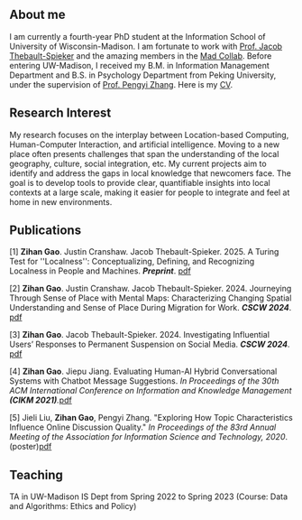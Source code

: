 ## About me

I am currently a fourth-year PhD student at the Information School of University of Wisconsin-Madison. I am fortunate to work with [Prof. Jacob Thebault-Spieker](https://jacob.thebault-spieker.com) and the amazing members in the [Mad Collab](https://collab.ischool.wisc.edu). Before entering UW-Madison, I received my B.M. in Information Management Department and B.S. in Psychology Department from Peking University, under the supervision of [Prof. Pengyi Zhang](https://scholar.google.com/citations?user=fL6FUdkAAAAJ&hl=en). Here is my [CV](https://zihanngao.github.io/zihangao_CV.pdf).

## Research Interest
My research focuses on the interplay between Location-based Computing, Human-Computer Interaction, and artificial intelligence. Moving to a new place often presents challenges that span the understanding of the local geography, culture, social integration, etc. My current projects aim to identify and address the gaps in local knowledge that newcomers face. The goal is to develop tools to provide clear, quantifiable insights into local contexts at a large scale, making it easier for people to integrate and feel at home in new environments.


## Publications
[1] **Zihan Gao**. Justin Cranshaw. Jacob Thebault-Spieker. 2025. A Turing Test for ''Localness'': Conceptualizing, Defining, and Recognizing Localness in People and Machines. _**Preprint**_. [pdf](https://arxiv.org/pdf/2505.07282)

[2] **Zihan Gao**. Justin Cranshaw. Jacob Thebault-Spieker. 2024. Journeying Through Sense of Place with Mental Maps: Characterizing Changing Spatial Understanding and Sense of Place During Migration for Work. _**CSCW 2024**_. [pdf](https://zihanngao.github.io/CSCW2024___Mental_Map_Research___camera_ready-3.pdf)

[3] **Zihan Gao**. Jacob Thebault-Spieker. 2024. Investigating Influential Users’ Responses to Permanent Suspension on Social Media. _**CSCW 2024**_. [pdf](https://dl.acm.org/doi/10.1145/3637356)

[4] **Zihan Gao**. Jiepu Jiang. Evaluating Human-AI Hybrid Conversational Systems with Chatbot Message Suggestions. _In Proceedings of the 30th ACM International Conference on Information and Knowledge Management **(CIKM 2021)**._[pdf](https://zihanngao.github.io/cikm21_hybrid_chatbot.pdf)

[5]	Jieli Liu, **Zihan Gao**, Pengyi Zhang. "Exploring How Topic Characteristics Influence Online Discussion Quality." _In Proceedings of the 83rd Annual Meeting of the Association for Information Science and Technology, 2020_.(poster)[pdf](https://zihanngao.github.io/poster_1.pdf)


## Teaching
TA in UW-Madison IS Dept from Spring 2022 to Spring 2023 (Course: Data and Algorithms: Ethics and Policy)
